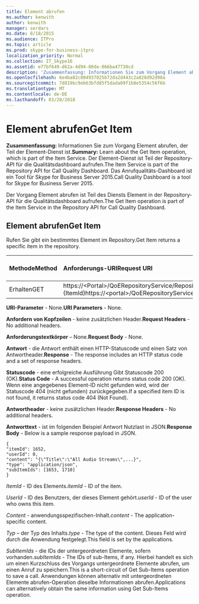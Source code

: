 ```yaml
---
title: Element abrufen
ms.author: kenwith
author: kenwith
manager: serdars
ms.date: 8/18/2015
ms.audience: ITPro
ms.topic: article
ms.prod: skype-for-business-itpro
localization_priority: Normal
ms.collection: IT_Skype16
ms.assetid: e77bf649-d62a-4d94-80de-066ba47730cd
description: 'Zusammenfassung: Informationen Sie zum Vorgang Element abrufen, der Teil der Element-Dienst ist. Der Element-Dienst ist Teil der Repository-API für die Qualitätsdashboard aufrufen. Das Anrufqualitäts-Dashboard ist ein Tool für Skype for Business Server 2015.'
ms.openlocfilehash: 6e4ba82c804937025b72da2d443c2a828d92d98a
ms.sourcegitcommit: 7d819bc9eb63bfd85f5dada09f1b8e5354c56f6b
ms.translationtype: MT
ms.contentlocale: de-DE
ms.lasthandoff: 03/28/2018
---
```

# <a name="get-item"></a><span data-ttu-id="b9503-105">Element abrufen</span><span class="sxs-lookup"><span data-stu-id="b9503-105">Get Item</span></span>
 
<span data-ttu-id="b9503-106">**Zusammenfassung:** Informationen Sie zum Vorgang Element abrufen, der Teil der Element-Dienst ist.</span><span class="sxs-lookup"><span data-stu-id="b9503-106">**Summary:** Learn about the Get Item operation, which is part of the Item Service.</span></span> <span data-ttu-id="b9503-107">Der Element-Dienst ist Teil der Repository-API für die Qualitätsdashboard aufrufen.</span><span class="sxs-lookup"><span data-stu-id="b9503-107">The Item Service is part of the Repository API for Call Quality Dashboard.</span></span> <span data-ttu-id="b9503-108">Das Anrufqualitäts-Dashboard ist ein Tool für Skype for Business Server 2015.</span><span class="sxs-lookup"><span data-stu-id="b9503-108">Call Quality Dashboard is a tool for Skype for Business Server 2015.</span></span>
  
<span data-ttu-id="b9503-109">Der Vorgang Element abrufen ist Teil des Diensts Element in der Repository-API für die Qualitätsdashboard aufrufen.</span><span class="sxs-lookup"><span data-stu-id="b9503-109">The Get Item operation is part of the Item Service in the Repository API for Call Quality Dashboard.</span></span>
  
## <a name="get-item"></a><span data-ttu-id="b9503-110">Element abrufen</span><span class="sxs-lookup"><span data-stu-id="b9503-110">Get Item</span></span>

<span data-ttu-id="b9503-111">Rufen Sie gibt ein bestimmtes Element im Repository.</span><span class="sxs-lookup"><span data-stu-id="b9503-111">Get Item returns a specific item in the repository.</span></span>
  
|<span data-ttu-id="b9503-112">**Methode**</span><span class="sxs-lookup"><span data-stu-id="b9503-112">**Method**</span></span>|<span data-ttu-id="b9503-113">**Anforderungs-URI**</span><span class="sxs-lookup"><span data-stu-id="b9503-113">**Request URI**</span></span>|<span data-ttu-id="b9503-114">**HTTP-Version**</span><span class="sxs-lookup"><span data-stu-id="b9503-114">**HTTP Version**</span></span>|
|:-----|:-----|:-----|
|<span data-ttu-id="b9503-115">Erhalten</span><span class="sxs-lookup"><span data-stu-id="b9503-115">GET</span></span>  <br/> |<span data-ttu-id="b9503-116">https://\<Portal\>/QoERepositoryService/Repository/Element / {ItemId}</span><span class="sxs-lookup"><span data-stu-id="b9503-116">https://\<portal\>/QoERepositoryService/repository/item/{itemId}</span></span>  <br/> |<span data-ttu-id="b9503-117">HTTP/1.1</span><span class="sxs-lookup"><span data-stu-id="b9503-117">HTTP/1.1</span></span>  <br/> |
   
 <span data-ttu-id="b9503-118">**URI-Parameter** - None.</span><span class="sxs-lookup"><span data-stu-id="b9503-118">**URI Parameters** - None.</span></span>
  
 <span data-ttu-id="b9503-119">**Anfordern von Kopfzeilen** - keine zusätzlichen Header.</span><span class="sxs-lookup"><span data-stu-id="b9503-119">**Request Headers** - No additional headers.</span></span>
  
 <span data-ttu-id="b9503-120">**Anforderungstextkörper** – None.</span><span class="sxs-lookup"><span data-stu-id="b9503-120">**Request Body** - None.</span></span>
  
 <span data-ttu-id="b9503-121">**Antwort** - die Antwort enthält einen HTTP-Statuscode und einen Satz von Antwortheader.</span><span class="sxs-lookup"><span data-stu-id="b9503-121">**Response** - The response includes an HTTP status code and a set of response headers.</span></span>
  
 <span data-ttu-id="b9503-122">**Statuscode** - eine erfolgreiche Ausführung Gibt Statuscode 200 (OK).</span><span class="sxs-lookup"><span data-stu-id="b9503-122">**Status Code** - A successful operation returns status code 200 (OK).</span></span> <span data-ttu-id="b9503-123">Wenn eine angegebenes Element-ID nicht gefunden wird, wird der Statuscode 404 (nicht gefunden) zurückgegeben.</span><span class="sxs-lookup"><span data-stu-id="b9503-123">If a specified item ID is not found, it returns status code 404 (Not Found).</span></span>
  
 <span data-ttu-id="b9503-124">**Antwortheader** - keine zusätzlichen Header.</span><span class="sxs-lookup"><span data-stu-id="b9503-124">**Response Headers** - No additional headers.</span></span>
  
 <span data-ttu-id="b9503-125">**Antworttext** - ist im folgenden Beispiel Antwort Nutzlast in JSON.</span><span class="sxs-lookup"><span data-stu-id="b9503-125">**Response Body** - Below is a sample response payload in JSON.</span></span>
  
```
{
"itemId": 1652,
"userId": 0,
"content": "{\"Title\":\"All Audio Streams\",...}",
"type": "application/json",
"subItemIds": [1653, 1710]
}

```

 <span data-ttu-id="b9503-126">*ItemId* - ID des Elements.</span><span class="sxs-lookup"><span data-stu-id="b9503-126">*itemId*  - ID of the item.</span></span>
  
 <span data-ttu-id="b9503-127">*UserId* - ID des Benutzers, der dieses Element gehört.</span><span class="sxs-lookup"><span data-stu-id="b9503-127">*userId*  - ID of the user who owns this item.</span></span>
  
 <span data-ttu-id="b9503-128">*Content* - anwendungsspezifischen-Inhalt.</span><span class="sxs-lookup"><span data-stu-id="b9503-128">*content*  - The application-specific content.</span></span>
  
 <span data-ttu-id="b9503-129">*Typ* – der Typ des Inhalts.</span><span class="sxs-lookup"><span data-stu-id="b9503-129">*type*  - The type of the content.</span></span> <span data-ttu-id="b9503-130">Dieses Feld wird durch die Anwendung festgelegt.</span><span class="sxs-lookup"><span data-stu-id="b9503-130">This field is set by the applications.</span></span>
  
 <span data-ttu-id="b9503-131">*SubItemIds* - die IDs der untergeordneten Elemente, sofern vorhanden.</span><span class="sxs-lookup"><span data-stu-id="b9503-131">*subItemIds*  - The IDs of sub-Items, if any.</span></span> <span data-ttu-id="b9503-132">Hierbei handelt es sich um einen Kurzschluss des Vorgangs untergeordnete Elemente abrufen, um einen Anruf zu speichern.</span><span class="sxs-lookup"><span data-stu-id="b9503-132">This is a short-circuit of Get Sub-Items operation to save a call.</span></span> <span data-ttu-id="b9503-133">Anwendungen können alternativ mit untergeordneten Elemente abrufen-Operation dieselbe Informationen abrufen.</span><span class="sxs-lookup"><span data-stu-id="b9503-133">Applications can alternatively obtain the same information using Get Sub-Items operation.</span></span>
  


